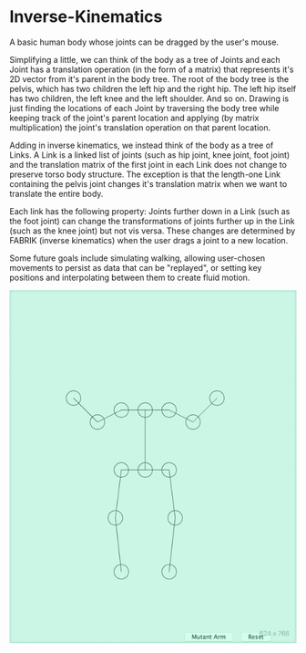 # Inverse-Kinematics

A basic human body whose joints can be dragged by the user's mouse. 

Simplifying a little, we can think of the body as a tree of Joints and each Joint has a translation operation (in the form of a matrix) that represents it's 2D vector from it's parent in the body tree. 
The root of the body tree is the pelvis, which has two children the left hip and the right hip. The left hip itself has two children, the left knee and the left shoulder. And so on. 
Drawing is just finding the locations of each Joint by traversing the body tree while keeping track of the joint's parent location and applying (by matrix multiplication) the joint's translation operation on that parent location. 

Adding in inverse kinematics, we instead think of the body as a tree of Links. A Link is a linked list of joints (such as hip joint, knee joint, foot joint) and the translation matrix of the first joint in each Link does not change to preserve torso body structure. The exception is that the length-one Link containing the pelvis joint changes it's translation matrix when we want to translate the entire body. 

Each link has the following property:
Joints further down in a Link (such as the foot joint) can change the transformations of joints further up in the Link (such as the knee joint) but not vis versa.
These changes are determined by FABRIK (inverse kinematics) when the user drags a joint to a new location. 

Some future goals include simulating walking, allowing user-chosen movements to persist as data that can be "replayed", or setting key positions and interpolating between them to create fluid motion. 

![](animation.gif)
